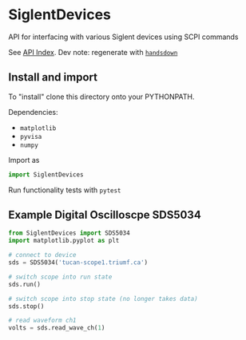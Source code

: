 # SiglentDevices
API for interfacing with various Siglent devices using SCPI commands

See [API Index](docs/README.md). Dev note: regenerate with [`handsdown`](https://github.com/vemel/handsdown)

## Install and import

To "install" clone this directory onto your PYTHONPATH. 

Dependencies: 

* `matplotlib`
* `pyvisa`
* `numpy`

Import as

```python
import SiglentDevices
```

Run functionality tests with `pytest`

## Example Digital Oscilloscpe SDS5034

```python
from SiglentDevices import SDS5034
import matplotlib.pyplot as plt

# connect to device
sds = SDS5034('tucan-scope1.triumf.ca')

# switch scope into run state
sds.run()

# switch scope into stop state (no longer takes data)
sds.stop()

# read waveform ch1
volts = sds.read_wave_ch(1)
```
